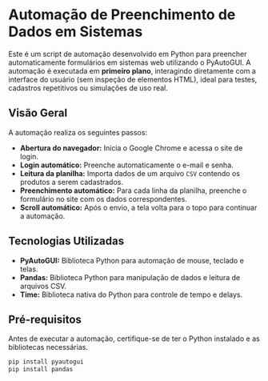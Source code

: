 # Automação de Preenchimento de Dados em Sistemas

Este é um script de automação desenvolvido em Python para preencher automaticamente formulários em sistemas web utilizando o PyAutoGUI. A automação é executada em **primeiro plano**, interagindo diretamente com a interface do usuário (sem inspeção de elementos HTML), ideal para testes, cadastros repetitivos ou simulações de uso real.

## Visão Geral

A automação realiza os seguintes passos:

- **Abertura do navegador:** Inicia o Google Chrome e acessa o site de login.
- **Login automático:** Preenche automaticamente o e-mail e senha.
- **Leitura da planilha:** Importa dados de um arquivo `CSV` contendo os produtos a serem cadastrados.
- **Preenchimento automático:** Para cada linha da planilha, preenche o formulário no site com os dados correspondentes.
- **Scroll automático:** Após o envio, a tela volta para o topo para continuar a automação.

## Tecnologias Utilizadas

* **PyAutoGUI:** Biblioteca Python para automação de mouse, teclado e telas.
* **Pandas:** Biblioteca Python para manipulação de dados e leitura de arquivos CSV.
* **Time:** Biblioteca nativa do Python para controle de tempo e delays.

## Pré-requisitos

Antes de executar a automação, certifique-se de ter o Python instalado e as bibliotecas necessárias.

```bash
pip install pyautogui
pip install pandas
